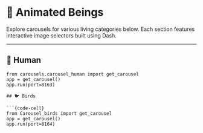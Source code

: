 # 🧬 Animated Beings

Explore carousels for various living categories below. Each section features interactive image selectors built using Dash.

---

## 🧍 Human

```{code-cell}
from carousels.carousel_human import get_carousel
app = get_carousel()
app.run(port=8163)

## 🐦 Birds

```{code-cell}
from Carousel_birds import get_carousel
app = get_carousel()
app.run(port=8164)

